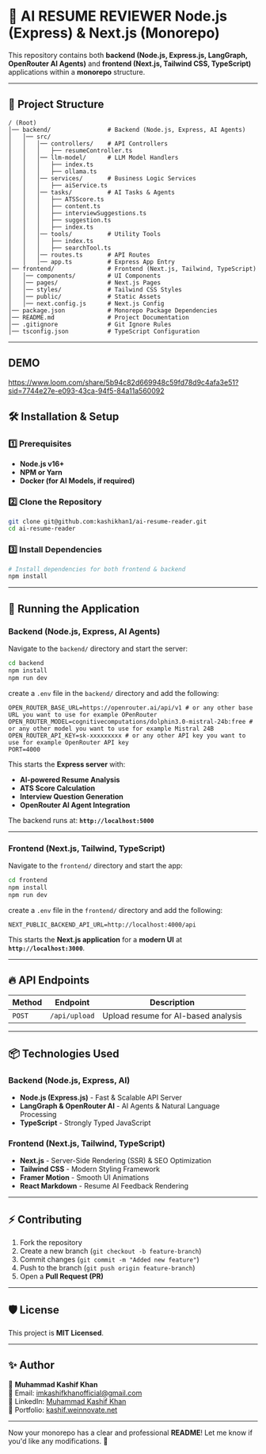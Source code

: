 # 🚀 AI RESUME REVIEWER Node.js (Express) & Next.js (Monorepo)

This repository contains both **backend (Node.js, Express.js, LangGraph, OpenRouter AI Agents)** and **frontend (Next.js, Tailwind CSS, TypeScript)** applications within a **monorepo** structure.

---

## 📂 Project Structure

```
/ (Root)
│── backend/                # Backend (Node.js, Express, AI Agents)
│   │── src/
│   │   │── controllers/    # API Controllers
│   │   │   ├── resumeController.ts
│   │   │── llm-model/      # LLM Model Handlers
│   │   │   ├── index.ts
│   │   │   ├── ollama.ts
│   │   │── services/       # Business Logic Services
│   │   │   ├── aiService.ts
│   │   │── tasks/          # AI Tasks & Agents
│   │   │   ├── ATSScore.ts
│   │   │   ├── content.ts
│   │   │   ├── interviewSuggestions.ts
│   │   │   ├── suggestion.ts
│   │   │   ├── index.ts
│   │   │── tools/          # Utility Tools
│   │   │   ├── index.ts
│   │   │   ├── searchTool.ts
│   │   │── routes.ts       # API Routes
│   │   │── app.ts          # Express App Entry
│── frontend/               # Frontend (Next.js, Tailwind, TypeScript)
│   │── components/         # UI Components
│   │── pages/              # Next.js Pages
│   │── styles/             # Tailwind CSS Styles
│   │── public/             # Static Assets
│   │── next.config.js      # Next.js Config
│── package.json            # Monorepo Package Dependencies
│── README.md               # Project Documentation
│── .gitignore              # Git Ignore Rules
│── tsconfig.json           # TypeScript Configuration
```

---

## DEMO
https://www.loom.com/share/5b94c82d669948c59fd78d9c4afa3e51?sid=7744e27e-e093-43ca-94f5-84a11a560092

## 🛠️ **Installation & Setup**

### **1️⃣ Prerequisites**

- **Node.js v16+**
- **NPM or Yarn**
- **Docker (for AI Models, if required)**

### **2️⃣ Clone the Repository**

```sh
git clone git@github.com:kashikhan1/ai-resume-reader.git
cd ai-resume-reader
```

### **3️⃣ Install Dependencies**

```sh
# Install dependencies for both frontend & backend
npm install
```
---

## 🚀 **Running the Application**

### **Backend (Node.js, Express, AI Agents)**

Navigate to the `backend/` directory and start the server:

```sh
cd backend
npm install 
npm run dev
```

create a `.env` file in the `backend/` directory and add the following:
```
OPEN_ROUTER_BASE_URL=https://openrouter.ai/api/v1 # or any other base URL you want to use for example OPenRouter
OPEN_ROUTER_MODEL=cognitivecomputations/dolphin3.0-mistral-24b:free # or any other model you want to use for example Mistral 24B
OPEN_ROUTER_API_KEY=sk-xxxxxxxxx # or any other API key you want to use for example OpenRouter API key
PORT=4000
```
This starts the **Express server** with:

- **AI-powered Resume Analysis**
- **ATS Score Calculation**
- **Interview Question Generation**
- **OpenRouter AI Agent Integration**

The backend runs at: **`http://localhost:5000`**

---

### **Frontend (Next.js, Tailwind, TypeScript)**

Navigate to the `frontend/` directory and start the app:

```sh
cd frontend
npm install
npm run dev
```

create a `.env` file in the `frontend/` directory and add the following:
```
NEXT_PUBLIC_BACKEND_API_URL=http://localhost:4000/api
```

This starts the **Next.js application** for a **modern UI** at **`http://localhost:3000`**.

---

## 🔥 **API Endpoints**

| Method | Endpoint           | Description                                           |
| ------ | ------------------ | ----------------------------------------------------- |
| `POST` | `/api/upload`      | Upload resume for AI-based analysis                   |

---

## 📦 **Technologies Used**

### **Backend (Node.js, Express, AI)**

- **Node.js (Express.js)** - Fast & Scalable API Server
- **LangGraph & OpenRouter AI** - AI Agents & Natural Language Processing
- **TypeScript** - Strongly Typed JavaScript

### **Frontend (Next.js, Tailwind, TypeScript)**

- **Next.js** - Server-Side Rendering (SSR) & SEO Optimization
- **Tailwind CSS** - Modern Styling Framework
- **Framer Motion** - Smooth UI Animations
- **React Markdown** - Resume AI Feedback Rendering

---

## ⚡ **Contributing**

1. Fork the repository
2. Create a new branch (`git checkout -b feature-branch`)
3. Commit changes (`git commit -m "Added new feature"`)
4. Push to the branch (`git push origin feature-branch`)
5. Open a **Pull Request (PR)**

---

## 🛡️ **License**

This project is **MIT Licensed**.

---

## ✨ **Author**

👤 **Muhammad Kashif Khan**\
📧 Email: [imkashifkhanofficial@gmail.com](mailto\:imkashifkhanofficial@gmail.com)\
🔗 LinkedIn: [Muhammad Kashif Khan](https://linkedin.com/in/muhammad-kashif-khan)\
📂 Portfolio: [kashif.weinnovate.net](https://kashif.weinnovate.net)

---

Now your monorepo has a clear and professional **README**! Let me know if you'd like any modifications. 🚀

